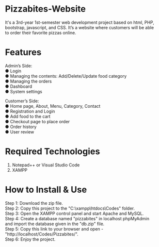 # Pizzabites-Website
It's a 3rd-year 1st-semester web development project based on html, PHP, bootstrap, javascript, and CSS.
It’s a website where customers will be able to order their favorite pizzas online.

# Features
Admin’s Side:<br/>
● Login<br/>
● Managing the contents: Add/Delete/Update food category<br/>
● Managing the orders<br/>
● Dashboard<br/>
● System settings<br/>

Customer’s Side:<br/>
● Home page, About, Menu, Category, Contact<br/>
● Registration and Login<br/>
● Add food to the cart<br/>
● Checkout page to place order<br/>
● Order history<br/>
● User review<br/>

# Required Technologies 
1. Notepad++ or Visual Studio Code<br/>
2. XAMPP<br/>

# How to Install & Use
Step 1: Download the zip file.<br/>
Step 2: Copy this project to the "C:\xampp\htdocs\Codes" folder.<br/>
Step 3: Open the XAMPP control panel and start Apache and MySQL.<br/>
Step 4: Create a database named "pizzabites" in localhost phpMyAdmin and import the database given in the "db.zip" file.<br/>
Step 5: Copy this link to your browser and open - "http://localhost/Codes/Pizzabites/".<br/> 
Step 6: Enjoy the project.
